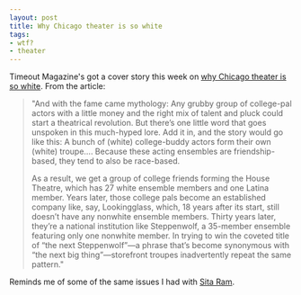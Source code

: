```yaml
---
layout: post
title: Why Chicago theater is so white
tags:
- wtf?
- theater
---
```

Timeout Magazine's got a cover story this week on [why Chicago theater is so white](https://www.timeout.com/chicago/things-to-do/color-bind). From the article:

> 
> "And with the fame came mythology: Any grubby group of college-pal actors with a little money and the right mix of talent and pluck could start a theatrical revolution. But there’s one little word that goes unspoken in this much-hyped lore. Add it in, and the story would go like this: A bunch of (white) college-buddy actors form their own (white) troupe…. Because these acting ensembles are friendship-based, they tend to also be race-based.
> 
> As a result, we get a group of college friends forming the House Theatre, which has 27 white ensemble members and one Latina member. Years later, those college pals become an established company like, say, Lookingglass, which, 18 years after its start, still doesn’t have any nonwhite ensemble members. Thirty years later, they’re a national institution like Steppenwolf, a 35-member ensemble featuring only one nonwhite member. In trying to win the coveted title of “the next Steppenwolf”—a phrase that’s become synonymous with “the next big thing”—storefront troupes inadvertently repeat the same pattern."
> 

Reminds me of some of the same issues I had with [Sita Ram](/2006/03/23/sita-ram).

